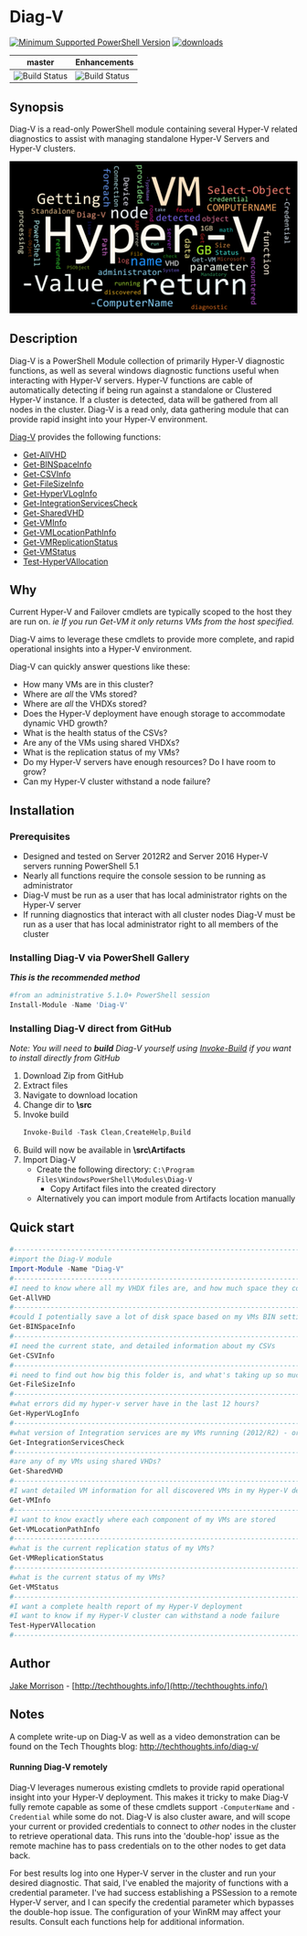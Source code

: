 # Diag-V

[![Minimum Supported PowerShell Version](https://img.shields.io/badge/PowerShell-5.1-blue.svg)](https://github.com/PowerShell/PowerShell)
[![downloads](https://img.shields.io/powershellgallery/dt/Diag-V.svg?label=downloads)](https://www.powershellgallery.com/packages/Diag-V)

master | Enhancements
--- | ---
![Build Status](https://codebuild.us-west-2.amazonaws.com/badges?uuid=eyJlbmNyeXB0ZWREYXRhIjoiU1FRSnE3aFlRbnVsd3R4aDBYS2JjUlh3OGlnZmRadW9CeWVucTcwRFJnQktnSjdraFNmL05ZMGlRSzRsZFhCbE54Z204anJheTd5QThzQjNwOUhOaytnPSIsIml2UGFyYW1ldGVyU3BlYyI6ImZTT1g2akZaTXJqSWJscEIiLCJtYXRlcmlhbFNldFNlcmlhbCI6MX0%3D&branch=master) | ![Build Status](https://codebuild.us-west-2.amazonaws.com/badges?uuid=eyJlbmNyeXB0ZWREYXRhIjoiaW1BTGJMNnBkckVnNnlYUTZZbXF2MFh1UVRiS2tEZHRVdk9XTFRMdVdqT1AxNjlVaGVEMm1WTjBHK3lXVkpNTEI3S2F4UloyQURPY1Y5SUU1MjlRdkFzPSIsIml2UGFyYW1ldGVyU3BlYyI6IjN4TWx0T1F0bzJyYlNCRmkiLCJtYXRlcmlhbFNldFNlcmlhbCI6MX0%3D&branch=Enhancements)

## Synopsis

Diag-V is a read-only PowerShell module containing several Hyper-V related diagnostics to assist with managing standalone Hyper-V Servers and Hyper-V clusters.

![Diag-V PS Word Cloud](media/Diag-V.png "Diag-V PSWord Cloud")

## Description

Diag-V is a PowerShell Module collection of primarily Hyper-V diagnostic functions, as well as several windows diagnostic functions useful when interacting with Hyper-V servers. Hyper-V functions are cable of automatically detecting if being run against a standalone or Clustered Hyper-V instance. If a cluster is detected, data will be gathered from all nodes in the cluster. Diag-V is a read only, data gathering module that can provide rapid insight into your Hyper-V environment.

[Diag-V](docs/Diag-V.md) provides the following functions:

* [Get-AllVHD](docs/Get-AllVHD.md)
* [Get-BINSpaceInfo](docs/Get-BINSpaceInfo.md)
* [Get-CSVInfo](docs/Get-CSVInfo.md)
* [Get-FileSizeInfo](docs/Get-FileSizeInfo.md)
* [Get-HyperVLogInfo](docs/Get-HyperVLogInfo.md)
* [Get-IntegrationServicesCheck](docs/Get-IntegrationServicesCheck.md)
* [Get-SharedVHD](docs/Get-SharedVHD.md)
* [Get-VMInfo](docs/Get-VMInfo.md)
* [Get-VMLocationPathInfo](docs/Get-VMLocationPathInfo.md)
* [Get-VMReplicationStatus](docs/Get-VMReplicationStatus.md)
* [Get-VMStatus](docs/Get-VMStatus.md)
* [Test-HyperVAllocation](docs/Test-HyperVAllocation.md)

## Why

Current Hyper-V and Failover cmdlets are typically scoped to the host they are run on. *ie If you run Get-VM it only returns VMs from the host specified.*

Diag-V aims to leverage these cmdlets to provide more complete, and rapid operational insights into a Hyper-V environment.

Diag-V can quickly answer questions like these:

* How many VMs are in this cluster?
* Where are *all* the VMs stored?
* Where are *all* the VHDXs stored?
* Does the Hyper-V deployment have enough storage to accommodate dynamic VHD growth?
* What is the health status of the CSVs?
* Are any of the VMs using shared VHDXs?
* What is the replication status of my VMs?
* Do my Hyper-V servers have enough resources? Do I have room to grow?
* Can my Hyper-V cluster withstand a node failure?

## Installation

### Prerequisites

* Designed and tested on Server 2012R2 and Server 2016 Hyper-V servers running PowerShell 5.1
* Nearly all functions require the console session to be running as administrator
* Diag-V must be run as a user that has local administrator rights on the Hyper-V server
* If running diagnostics that interact with all cluster nodes Diag-V must be run as a user that has local administrator right to all members of the cluster

### Installing Diag-V via PowerShell Gallery

***This is the recommended method***

```powershell
#from an administrative 5.1.0+ PowerShell session
Install-Module -Name 'Diag-V'
```

### Installing Diag-V direct from GitHub

*Note: You will need to **build** Diag-V yourself using [Invoke-Build](https://github.com/nightroman/Invoke-Build) if you want to install directly from GitHub*

1. Download Zip from GitHub
2. Extract files
3. Navigate to download location
4. Change dir to **\src**
5. Invoke build
    ``` powershell
    Invoke-Build -Task Clean,CreateHelp,Build
    ```
6. Build will now be available in **\src\Artifacts**
7. Import Diag-V
    * Create the following directory: ```C:\Program Files\WindowsPowerShell\Modules\Diag-V```
      * Copy Artifact files into the created directory
    * Alternatively you can import module from Artifacts location manually

## Quick start

``` powershell
#-----------------------------------------------------------------------------
#import the Diag-V module
Import-Module -Name "Diag-V"
#-----------------------------------------------------------------------------
#I need to know where all my VHDX files are, and how much space they could grow to
Get-AllVHD
#-----------------------------------------------------------------------------
#could I potentially save a lot of disk space based on my VMs BIN settings?
Get-BINSpaceInfo
#-----------------------------------------------------------------------------
#I need the current state, and detailed information about my CSVs
Get-CSVInfo
#-----------------------------------------------------------------------------
#i need to find out how big this folder is, and what's taking up so much space
Get-FileSizeInfo
#-----------------------------------------------------------------------------
#what errors did my hyper-v server have in the last 12 hours?
Get-HyperVLogInfo
#-----------------------------------------------------------------------------
#what version of Integration services are my VMs running (2012/R2) - or what features are activated?
Get-IntegrationServicesCheck
#-----------------------------------------------------------------------------
#are any of my VMs using shared VHDs?
Get-SharedVHD
#-----------------------------------------------------------------------------
#I want detailed VM information for all discovered VMs in my Hyper-V deployment
Get-VMInfo
#-----------------------------------------------------------------------------
#I want to know exactly where each component of my VMs are stored
Get-VMLocationPathInfo
#-----------------------------------------------------------------------------
#what is the current replication status of my VMs?
Get-VMReplicationStatus
#-----------------------------------------------------------------------------
#what is the current status of my VMs?
Get-VMStatus
#-----------------------------------------------------------------------------
#I want a complete health report of my Hyper-V deployment
#I want to know if my Hyper-V cluster can withstand a node failure
Test-HyperVAllocation
#-----------------------------------------------------------------------------
```

## Author
[Jake Morrison](https://twitter.com/JakeMorrison) - [http://techthoughts.info/](http://techthoughts.info/)

## Notes

A complete write-up on Diag-V as well as a video demonstration can be found on the Tech Thoughts blog: http://techthoughts.info/diag-v/

#### Running Diag-V remotely

Diag-V leverages numerous existing cmdlets to provide rapid operational insight into your Hyper-V deployment. This makes it tricky to make Diag-V fully remote capable as some of these cmdlets support ```-ComputerName``` and ```-Credential``` while some do not. Diag-V is also cluster aware, and will scope your current or provided credentials to connect to *other* nodes in the cluster to retrieve operational data. This runs into the 'double-hop' issue as the remote machine has to pass credentials on to the other nodes to get data back.

For best results log into one Hyper-V server in the cluster and run your desired diagnostic. That said, I've enabled the majority of functions with a credential parameter. I've had success establishing a PSSession to a remote Hyper-V server, and I can specify the credential parameter which bypasses the double-hop issue. The configuration of your WinRM may affect your results. Consult each functions help for additional information.